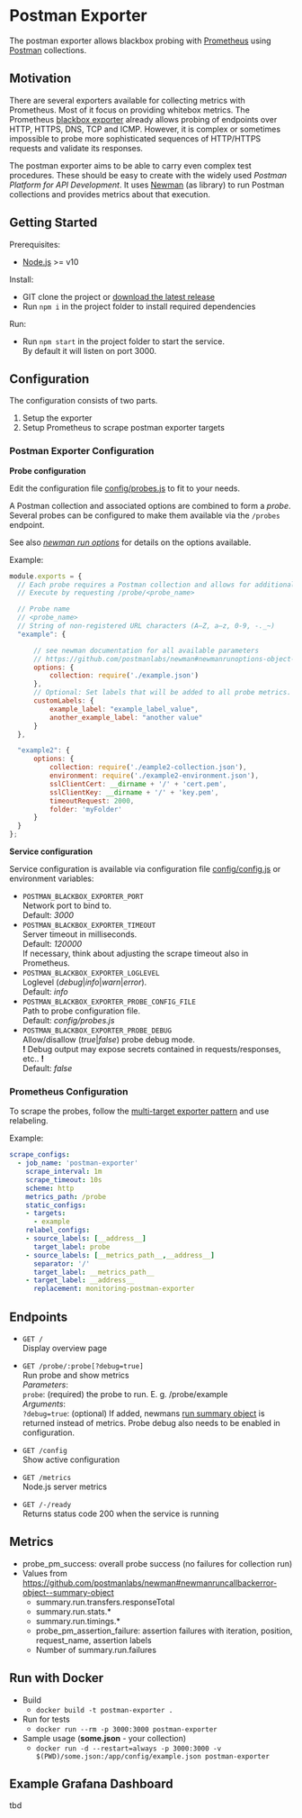 # Postman Exporter

The postman exporter allows blackbox probing with [Prometheus](https://prometheus.io/) using [Postman](https://www.postman.com/) collections.

## Motivation

There are several exporters available for collecting metrics with Prometheus. Most of it focus on providing whitebox metrics. The Prometheus [blackbox exporter](https://github.com/prometheus/blackbox_exporter) already allows probing of endpoints over HTTP, HTTPS, DNS, TCP and ICMP. However, it is complex or sometimes impossible to probe more sophisticated sequences of HTTP/HTTPS requests and validate its responses.

The postman exporter aims to be able to carry even complex test procedures. These should be easy to create with the widely used *Postman Platform for API Development*. It uses [Newman](https://github.com/postmanlabs/newman) (as library) to run Postman collections and provides metrics about that execution.

## Getting Started

Prerequisites:

* [Node.js](https://nodejs.org/) >= v10

Install: 

* GIT clone the project or [download the latest release](https://github.com/hudeldudel/postman-exporter/releases)
* Run `npm i` in the project folder to install required dependencies

Run: 

* Run `npm start` in the project folder to start the service.  
By default it will listen on port 3000.

## Configuration

The configuration consists of two parts.

1. Setup the exporter
2. Setup Prometheus to scrape postman exporter targets 

### Postman Exporter Configuration

**Probe configuration**

Edit the configuration file [config/probes.js](config/probes.js) to fit to your needs.

A Postman collection and associated options are combined to form a *probe*. Several probes can be configured to make them available via the `/probes` endpoint.

See also *[newman run options](https://github.com/postmanlabs/newman#newmanrunoptions-object--callback-function--run-eventemitter)* for details on the options available.

Example:

```javascript
module.exports = {
  // Each probe requires a Postman collection and allows for additional options. 
  // Execute by requesting /probe/<probe_name>

  // Probe name
  // <probe_name>
  // String of non-registered URL characters (A–Z, a–z, 0-9, -._~)
  "example": {

      // see newman documentation for all available parameters
      // https://github.com/postmanlabs/newman#newmanrunoptions-object--callback-function--run-eventemitter
      options: {
          collection: require('./example.json')
      },
      // Optional: Set labels that will be added to all probe metrics.
      customLabels: {
          example_label: "example_label_value",
          another_example_label: "another value"
      }
  },

  "example2": {
      options: {
          collection: require('./eample2-collection.json'),
          environment: require('./example2-environment.json'),
          sslClientCert: __dirname + '/' + 'cert.pem',
          sslClientKey: __dirname + '/' + 'key.pem',
          timeoutRequest: 2000,
          folder: 'myFolder'
      }
  }
};
```


**Service configuration**

Service configuration is available via configuration file [config/config.js](config/config.js) or environment variables:

* `POSTMAN_BLACKBOX_EXPORTER_PORT`\
Network port to bind to.\
Default: *3000*
* `POSTMAN_BLACKBOX_EXPORTER_TIMEOUT`\
Server timeout in milliseconds.\
Default: *120000*\
If necessary, think about adjusting the scrape timeout also in Prometheus.
* `POSTMAN_BLACKBOX_EXPORTER_LOGLEVEL`\
Loglevel (*debug*|*info*|*warn*|*error*).\
Default: *info*
* `POSTMAN_BLACKBOX_EXPORTER_PROBE_CONFIG_FILE`\
Path to probe configuration file.\
Default: *config/probes.js*
* `POSTMAN_BLACKBOX_EXPORTER_PROBE_DEBUG`\
Allow/disallow (*true*|*false*) probe debug mode.\
**!** Debug output may expose secrets contained in requests/responses, etc.. **!**\
Default: *false*

### Prometheus Configuration

To scrape the probes, follow the [multi-target exporter pattern](https://prometheus.io/docs/guides/multi-target-exporter/) and use relabeling.

Example:

```yaml
scrape_configs:
  - job_name: 'postman-exporter'
    scrape_interval: 1m
    scrape_timeout: 10s
    scheme: http
    metrics_path: /probe
    static_configs:
    - targets:
      - example
    relabel_configs:
    - source_labels: [__address__]
      target_label: probe
    - source_labels: [__metrics_path__,__address__]
      separator: '/'
      target_label: __metrics_path__
    - target_label: __address__
      replacement: monitoring-postman-exporter
```

## Endpoints

* `GET /`\
Display overview page

* `GET /probe/:probe[?debug=true]`\
Run probe and show metrics\
*Parameters*:\
`probe`: (required) the probe to run. E. g. /probe/example\
*Arguments*:\
`?debug=true`: (optional) If added, newmans [run summary object](https://github.com/postmanlabs/newman#newmanruncallbackerror-object--summary-object) is returned instead of metrics. Probe debug also needs to be enabled in configuration.

* `GET /config`\
Show active configuration

* `GET /metrics`\
Node.js server metrics

* `GET /-/ready`\
Returns status code 200 when the service is running


## Metrics

* probe_pm_success: overall probe success (no failures for collection run)
* Values from https://github.com/postmanlabs/newman#newmanruncallbackerror-object--summary-object
  * summary.run.transfers.responseTotal
  * summary.run.stats.*
  * summary.run.timings.*
  * probe_pm_assertion_failure: assertion failures with iteration, position, request_name, assertion labels
  * Number of summary.run.failures


## Run with Docker

* Build
  * `docker build -t postman-exporter .`
* Run for tests
  * `docker run --rm -p 3000:3000 postman-exporter`
* Sample usage (**some.json** - your collection)
  * `docker run -d --restart=always -p 3000:3000 -v $(PWD)/some.json:/app/config/example.json postman-exporter`


## Example Grafana Dashboard

tbd
